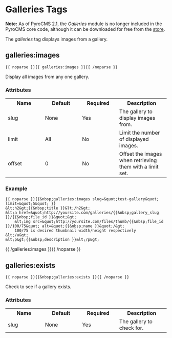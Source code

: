 # Galleries Tags

**Note:** As of PyroCMS 2.1, the *Galleries* module is no longer included in the PyroCMS core code, although it can be downloaded for free from the [store](http://www.pyrocms.com/store/details/galleries).

The <em>galleries</em> tag displays images from a gallery.

## galleries:images
	
	{{ noparse }}{{ galleries:images }}{{ /noparse }}
	
Display all images from any one gallery.

### Attributes

<table cellpadding="0" cellspacing="0">
	<tbody>
		<tr>
			<th>
				Name</th>
			<th>
				Default</th>
			<th>
				Required</th>
			<th>
				Description</th>
		</tr>
		<tr>
			<td width="100">
				slug</td>
			<td width="100">
				None</td>
			<td width="100">
				Yes</td>
			<td>
				The gallery to display images from.</td>
		</tr>
		<tr>
			<td width="100">
				limit</td>
			<td width="100">
				All</td>
			<td width="100">
				No</td>
			<td>
				Limit the number of displayed images.</td>
		</tr>
		<tr>
			<td width="100">
				offset</td>
			<td width="100">
				0</td>
			<td width="100">
				No</td>
			<td>
				Offset the images when retrieving them with a limit set.</td>
		</tr>
	</tbody>
</table>

### Example

	{{ noparse }}{{&nbsp;galleries:images slug=&quot;test-gallery&quot; limit=&quot;5&quot; }}
	&lt;h2&gt;{{&nbsp;title }}&lt;/h2&gt;
	&lt;a href=&quot;http://yoursite.com/galleries/{{&nbsp;gallery_slug }}/{{&nbsp;file_id }}&quot;&gt;
		&lt;img src=&quot;http://yoursite.com/files/thumb/{{&nbsp;file_id }}/100/75&quot; alt=&quot;{{&nbsp;name }}&quot;/&gt;
		100/75 is desired thumbnail width/height respectively
	&lt;/a&gt;
	&lt;p&gt;{{&nbsp;description }}&lt;/p&gt;
{{&nbsp;/galleries:images }}{{ /noparse }}

## galleries:exists

	{{ noparse }}{{&nbsp;galleries:exists }}{{ /noparse }}

Check to see if a gallery exists.

### Attributes

<table cellpadding="0" cellspacing="0">
	<tbody>
		<tr>
			<th>
				Name</th>
			<th>
				Default</th>
			<th>
				Required</th>
			<th>
				Description</th>
		</tr>
		<tr>
			<td width="100">
				slug</td>
			<td width="100">
				None</td>
			<td width="100">
				Yes</td>
			<td>
				The gallery to check for.</td>
		</tr>
	</tbody>
</table>
<p>
	&nbsp;</p>

